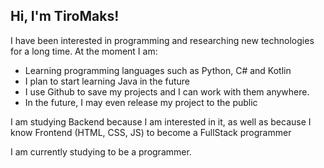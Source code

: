 ## Hi, I'm TiroMaks!

I have been interested in programming and researching new technologies for a long time. At the moment I am:
- Learning programming languages such as Python, C# and Kotlin
- I plan to start learning Java in the future
- I use Github to save my projects and I can work with them anywhere.
- In the future, I may even release my project to the public

I am studying Backend because I am interested in it, as well as because I know Frontend (HTML, CSS, JS) to become a FullStack programmer

I am currently studying to be a programmer.
<!--
**TiroMaks/TiroMaks** is a ✨ _special_ ✨ repository because its `README.md` (this file) appears on your GitHub profile.

Here are some ideas to get you started:

- 🔭 I’m currently working on ...
- 🌱 I’m currently learning ...
- 👯 I’m looking to collaborate on ...
- 🤔 I’m looking for help with ...
- 💬 Ask me about ...
- 📫 How to reach me: ...
- 😄 Pronouns: ...
- ⚡ Fun fact: ...
-->
